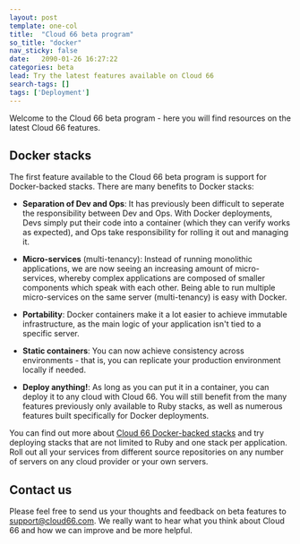 ```yaml
---
layout: post
template: one-col
title:  "Cloud 66 beta program"
so_title: "docker"
nav_sticky: false
date:   2090-01-26 16:27:22
categories: beta
lead: Try the latest features available on Cloud 66
search-tags: []
tags: ['Deployment']
---
```


Welcome to the Cloud 66 beta program - here you will find resources on the latest Cloud 66 features.

## Docker stacks

The first feature available to the Cloud 66 beta program is support for Docker-backed stacks. There are many benefits to Docker stacks:

- **Separation of Dev and Ops**: It has previously been difficult to seperate the responsibility between Dev and Ops. With Docker deployments, Devs simply put their code into a container (which they can verify works as expected), and Ops take responsibility for rolling it out and managing it.

- **Micro-services** (multi-tenancy): Instead of running monolithic applications, we are now seeing an increasing amount of micro-services, whereby complex applications are composed of smaller components which speak with each other. Being able to run multiple micro-services on the same server (multi-tenancy) is easy with Docker.

- **Portability**: Docker containers make it a lot easier to achieve immutable infrastructure, as the main logic of your application isn't tied to a specific server.

- **Static containers**: You can now achieve consistency across environments - that is, you can replicate your production environment locally if needed.

- **Deploy anything!**: As long as you can put it in a container, you can deploy it to any cloud with Cloud 66. You will still benefit from the many features previously only available to Ruby stacks, as well as numerous features built specifically for Docker deployments.

You can find out more about <a href="/beta/introduction-to-cloud-66-docker">Cloud 66 Docker-backed stacks</a> and try deploying stacks that are not limited to Ruby and one stack per application. Roll out all your services from different source repositories on any number of servers on any cloud provider or your own servers.

## Contact us

Please feel free to send us your thoughts and feedback on beta features to <a href="mailto:support@cloud66.com">support@cloud66.com</a>. We really want to hear what you think about Cloud 66 and how we can improve and be more helpful.